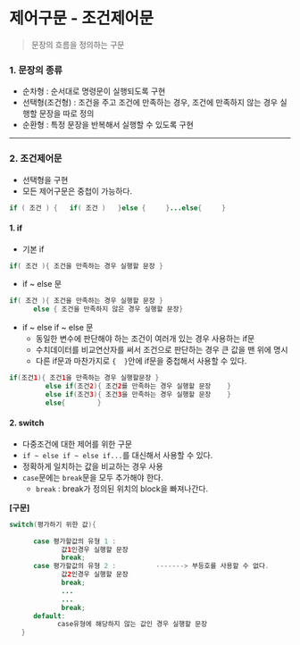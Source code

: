 # 제어구문 - 조건제어문

> 문장의 흐름을 정의하는 구문



### 1. 문장의 종류

* 순차형 : 순서대로 명령문이 실행되도록 구현
* 선택형(조건형) : 조건을 주고 조건에 만족하는 경우, 조건에 만족하지 않는 경우 실행할 문장을 따로 정의
* 순환형 : 특정 문장을 반복해서 실행할 수 있도록 구현



-----



### 2. 조건제어문

* 선택형을 구현
* 모든 제어구문은 중첩이 가능하다.

```java
if ( 조건 ) {   if( 조건 )   }else {     }...else{     }
```





#### 1. if



* 기본 if

```java
if( 조건 ){ 조건을 만족하는 경우 실행할 문장 }
```



* if ~ else 문

```java
if( 조건 ){ 조건을 만족하는 경우 실행할 문장 }
      else { 조건을 만족하지 않은 경우 실행할 문장}
```



* if ~ else if ~ else 문
  * 동일한 변수에 판단해야 하는 조건이 여러개 있는 경우 사용하는 if문
  * 수치데이터를 비교연산자를 써서 조건으로 판단하는 경우 큰 값을 맨 위에 명시
  * 다른 if문과 마찬가지로 `{  }`안에 if문을 중첩해서 사용할 수 있다.

```java
if(조건1){ 조건1을 만족하는 경우 실행할문장 } 
         else if(조건2){ 조건2를 만족하는 경우 실행할 문장    }  
         else if(조건3){ 조건3을 만족하는 경우 실행할 문장    }
         else{        }
```





#### 2. switch

* 다중조건에 대한 제어를 위한 구문
* `if ~ else if ~ else if...`를 대신해서 사용할 수 있다.
* 정확하게 일치하는 값을 비교하는 경우 사용
* `case`문에는 `break`문을 모두 추가해야 한다.
  * `break` : break가 정의된 위치의 block을 빠져나간다.



**[구문]**

```java
switch(평가하기 위한 값){                                            
      
      case 평가할값의 유형 1 : 
             값1인경우 실행할 문장
             break;
      case 평가할값의 유형 2 :          -------> 부등호를 사용할 수 없다.
             값2인경우 실행할 문장
             break;
             ...
             ...
             break;
      default:
            case유형에 해당하지 않는 값인 경우 실행할 문장
   }

```























